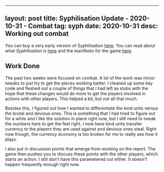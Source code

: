 
---
layout: post
title: Syphilisation Update - 2020-10-31 - Combat
tag: syph
date: 2020-10-31
desc: Working out combat
---


You can buy a very early version of Syphilisation [here](https://whynotgames.itch.io/nikhil-murthys-syphilisation). You can read about what *Syphilisation* is [here](/blog/syph/announce) and the manifesto for the game [here](/blog/syph/newManifesto).

## Work Done

The past two weeks were focused on combat. A lot of the work was minor tweaks to just try to get the pieces working better. I cleaned up some key code and fleshed out a couple of things that I had left as stubs with the hope that these changes would do more to get the players involved in actions with other players. This helped a bit, but not all that much.


Besides this, I figured out how I wanted to differentiate the kind units versus the brutal and devious ones. This is something that I had tried to figure out for a while and I like the solution in place right now, but I still need to tweak the numbers here to get the feel right. I now have kind units transfer currency to the players they are used against and devious ones steal. Right now though, the currency economy is too broken for me to really see how it plays.


I also put in discussion points that emerge from working on the report. The game then pushes you to discuss these points with the other players, which starts an action. I still don't have this parametered out either. It doesn't happen frequently enough right now.

